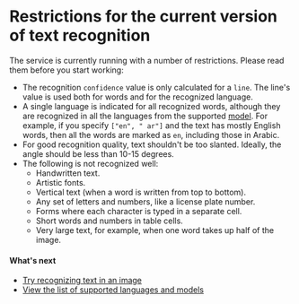 # Restrictions for the current version of text recognition

The service is currently running with a number of restrictions. Please read them before you start working:

* The recognition `confidence` value is only calculated for a `line`. The line's value is used both for words and for the recognized language.
* A single language is indicated for all recognized words, although they are recognized in all the languages from the supported [model](supported-languages.md). For example, if you specify `["en", " ar"]` and the text has mostly English words, then all the words are marked as `en`, including those in Arabic.
* For good recognition quality, text shouldn't be too slanted. Ideally, the angle should be less than 10-15 degrees.
* The following is not recognized well:
  * Handwritten text.
  * Artistic fonts.
  * Vertical text (when a word is written from top to bottom).
  * Any set of letters and numbers, like a license plate number.
  * Forms where each character is typed in a separate cell.
  * Short words and numbers in table cells.
  * Very large text, for example, when one word takes up half of the image.

#### What's next

* [Try recognizing text in an image](../../operations/ocr/text-detection.md)
* [View the list of supported languages and models](supported-languages.md)

